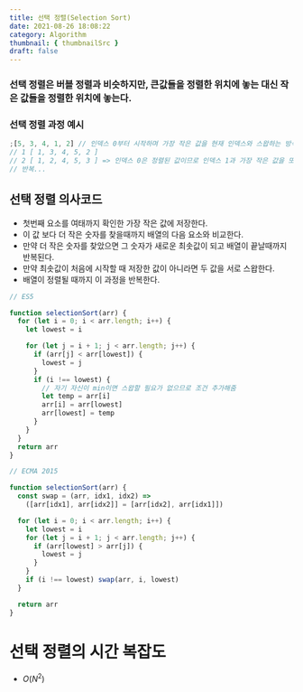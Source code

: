 ```yaml
---
title: 선택 정렬(Selection Sort)
date: 2021-08-26 18:08:22
category: Algorithm
thumbnail: { thumbnailSrc }
draft: false
---
```


### 선택 정렬은 버블 정렬과 비슷하지만, 큰값들을 정렬한 위치에 놓는 대신 작은 값들을 정렬한 위치에 놓는다.

### 선택 정렬 과정 예시

```jsx
;[5, 3, 4, 1, 2] // 인덱스 0부터 시작하며 가장 작은 값을 현재 인덱스와 스왑하는 방식으로 진행함
// 1 [ 1, 3, 4, 5, 2 ]
// 2 [ 1, 2, 4, 5, 3 ] => 인덱스 0은 정렬된 값이므로 인덱스 1과 가장 작은 값을 또 스왑함.
// 반복...
```

## 선택 정렬 의사코드

- 첫번째 요소를 여태까지 확인한 가장 작은 값에 저장한다.
- 이 값 보다 더 작은 숫자를 찾을때까지 배열의 다음 요소와 비교한다.
- 만약 더 작은 숫자를 찾았으면 그 숫자가 새로운 최솟값이 되고 배열이 끝날때까지 반복된다.
- 만약 최솟값이 처음에 시작할 때 저장한 값이 아니라면 두 값을 서로 스왑한다.
- 배열이 정렬될 때까지 이 과정을 반복한다.

```jsx
// ES5

function selectionSort(arr) {
  for (let i = 0; i < arr.length; i++) {
    let lowest = i

    for (let j = i + 1; j < arr.length; j++) {
      if (arr[j] < arr[lowest]) {
        lowest = j
      }
      if (i !== lowest) {
        // 자기 자신이 min이면 스왑할 필요가 없으므로 조건 추가해줌
        let temp = arr[i]
        arr[i] = arr[lowest]
        arr[lowest] = temp
      }
    }
  }
  return arr
}

// ECMA 2015

function selectionSort(arr) {
  const swap = (arr, idx1, idx2) =>
    ([arr[idx1], arr[idx2]] = [arr[idx2], arr[idx1]])

  for (let i = 0; i < arr.length; i++) {
    let lowest = i
    for (let j = i + 1; j < arr.length; j++) {
      if (arr[lowest] > arr[j]) {
        lowest = j
      }
    }
    if (i !== lowest) swap(arr, i, lowest)
  }

  return arr
}
```

# 선택 정렬의 시간 복잡도

- $O(N^2)$
